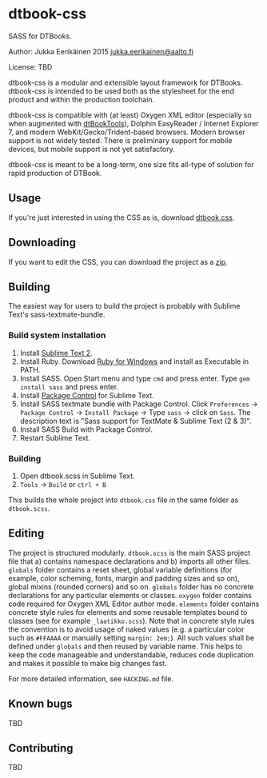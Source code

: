 # dtbook-css
SASS for DTBooks.

Author: Jukka Eerikäinen 2015 jukka.eerikainen@aalto.fi

License: TBD

dtbook-css is a modular and extensible layout framework for DTBooks. dtbook-css is intended to be used both as the stylesheet for the end product and within the production toolchain.

dtbook-css is compatible with (at least) Oxygen XML editor (especially so when augmented with [dtBookTools](https://github.com/jukkae/dtBookTools)), Dolphin EasyReader / Internet Explorer 7, and modern WebKit/Gecko/Trident-based browsers. Modern browser support is not widely tested. There is preliminary support for mobile devices, but mobile support is not yet satisfactory.

dtbook-css is meant to be a long-term, one size fits all-type of solution for rapid production of DTBook.

## Usage

If you're just interested in using the CSS as is, download [dtbook.css](https://github.com/jukkae/dtbook-css/raw/master/dtbook.css).

## Downloading

If you want to edit the CSS, you can download the project as a [zip](https://github.com/jukkae/dtbook-css/archive/master.zip).

## Building

The easiest way for users to build the project is probably with Sublime Text's sass-textmate-bundle.

### Build system installation

1. Install [Sublime Text 2](http://www.sublimetext.com/2).
2. Install Ruby. Download [Ruby for Windows](rubyinstaller.org/downloads) and install as Executable in PATH.
3. Install SASS. Open Start menu and type `cmd` and press enter. Type `gem install sass` and press enter.
4. Install [Package Control](https://packagecontrol.io/installation) for Sublime Text.
5. Install SASS textmate bundle with Package Control. Click `Preferences` -> `Package Control` -> `Install Package` -> Type `sass` -> click on `Sass`. The description text is "Sass support for TextMate & Sublime Text (2 & 3)".
6. Install SASS Build with Package Control.
7. Restart Sublime Text.

### Building

1. Open dtbook.scss in Sublime Text.
2. `Tools` -> `Build` or `ctrl + B`

This builds the whole project into `dtbook.css` file in the same folder as `dtbook.scss`.

## Editing

The project is structured modularly. `dtbook.scss` is the main SASS project file that a) contains namespace declarations and b) imports all other files. `globals` folder contains a reset sheet, global variable definitions (for example, color scheming, fonts, margin and padding sizes and so on), global mixins (rounded corners) and so on. `globals` folder has no concrete declarations for any particular elements or classes. `oxygen` folder contains code required for Oxygen XML Editor author mode. `elements` folder contains concrete style rules for elements and some reusable templates bound to classes (see for example `_laatikko.scss`). Note that in concrete style rules the convention is to avoid usage of naked values (e.g. a particular color such as `#FFAAAA` or manually setting `margin: 2em;`). All such values shall be defined under `globals` and then reused by variable name. This helps to keep the code manageable and understandable, reduces code duplication and makes it possible to make big changes fast.

For more detailed information, see `HACKING.md` file.

## Known bugs

TBD

## Contributing

TBD